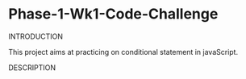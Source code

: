 # Phase-1-Wk1-Code-Challenge
INTRODUCTION

This project aims at practicing on conditional statement in javaScript.

DESCRIPTION
